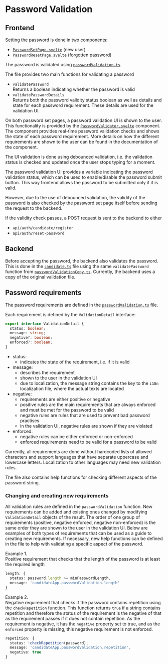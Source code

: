 # Password Validation

## Frontend

Setting the password is done in two components:

- [`PasswordSetPage.svelte`](/frontend/src/routes/candidate/register/PasswordSetPage.svelte) (new user)
- [`PasswordResetPage.svelte`](/frontend/src/routes/candidate/password-reset/PasswordResetPage.svelte) (forgotten password)

The password is validated using [`passwordValidation.ts`](/frontend/src/lib/utils/passwordValidation.ts).

The file provides two main functions for validating a password

- `validatePassword`  
  Returns a boolean indicating whether the password is valid
- `validatePasswordDetails`  
  Returns both the password validity status boolean as well as details and state for each password requirement. These details are used for the validation UI.

On both password set pages, a password validation UI is shown to the user.
This functionality is provided by the [`PasswordValidator.svelte`](/frontend/src/lib/components/passwordValidator/PasswordValidator.svelte) component.
The component provides real-time password validation checks and shows the state of each password requirement.
More details on how the different requirements are shown to the user can be found in the documentation of the component.

The UI validation is done using debounced validation, i.e. the validation status is checked and updated once the user stops typing for a moment.

The password validation UI provides a variable indicating the password validation status, which can be used to enable/disable the password submit button. This way frontend allows the password to be submitted only if it is valid.

However, due to the use of debounced validation, the validity of the password is also checked by the password set page itself before sending the request to the backend.

If the validity check passes, a POST request is sent to the backend to either

- `api/auth/candidate/register`
- `api/auth/reset-password`

## Backend

Before accepting the password, the backend also validates the password.
This is done in the [`candidate.ts`](/backend/vaa-strapi/src/extensions/users-permissions/controllers/candidate.ts) file using the same `validatePassword` function from [`passwordValidationCopy.ts`](/backend/vaa-strapi/src/util/passwordValidationCopy.ts).
Currently, the backend uses a copy of the original validation file.

## Password requirements

The password requirements are defined in the [`passwordValidation.ts`](/frontend/src/lib/utils/passwordValidation.ts) file.

Each requirement is defined by the `ValidationDetail` interface:

```ts
export interface ValidationDetail {
  status: boolean;
  message: string;
  negative?: boolean;
  enforced?: boolean;
}
```

- status:
  - indicates the state of the requirement, i.e. if it is valid
- message:
  - describes the requirement
  - shown to the user in the validation UI
  - due to localization, the message string contains the key to the `i18n` localization file, where the actual texts are located
- negative:
  - requirements are either positive or negative
  - positive rules are the main requirements that are always enforced and must be met for the password to be valid
  - negative rules are rules that are used to prevent bad password practises
  - in the validation UI, negative rules are shown if they are violated
- enforced:
  - negative rules can be either enforced or non-enforced
  - enforced requirements need to be valid for a password to be valid

Currently, all requirements are done without hardcoded lists of allowed characters and support languages that have separate uppercase and lowercase letters. Localization to other languages may need new validation rules.

The file also contains help functions for checking different aspects of the password string.

### Changing and creating new requirements

All validation rules are defined in the `passwordValidation` function. New requirements can be added and existing ones changed by modifying `ValidationDetail` objects of the result.
The order of one group of requirements (positive, negative enforced, negative non-enforced) is the same order they are shown to the user in the validation UI.
Below are examples of both types of requirements that can be used as a guide to creating new requirements. If necessary, new help functions can be defined in the file to help with validating a specific aspect of the password.

Example 1.  
Positive requirement that checks that the length of the password is at least the required length

```ts
length: {
  status: password.length >= minPasswordLength,
  message: 'candidateApp.passwordValidation.length'
}
```

Example 2.  
Negative requirement that checks if the password contains repetition using the `checkRepetition` function. This function returns `true` if a string contains repetition and therefore the status of the requirement is the negative of that as the requirement passes if it does not contain repetition.
As the requirement is negative, it has the `negative` property set to true, and as the `enforced` property is missing, this negative requirement is not enforced.

```ts
repetition: {
  status: !checkRepetition(password),
  message: 'candidateApp.passwordValidation.repetition',
  negative: true
}
```
